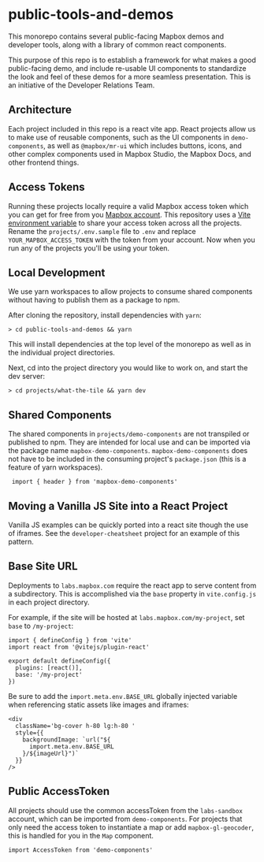 # public-tools-and-demos

This monorepo contains several public-facing Mapbox demos and developer tools, along with a library of common react components.

This purpose of this repo is to establish a framework for what makes a good public-facing demo, and include re-usable UI components to standardize the look and feel of these demos for a more seamless presentation.  This is an initiative of the Developer Relations Team.

## Architecture

Each project included in this repo is a react vite app.  React projects allow us to make use of reusable components, such as the UI components in `demo-components`, as well as `@mapbox/mr-ui` which includes buttons, icons, and other complex components used in Mapbox Studio, the Mapbox Docs, and other frontend things.

## Access Tokens
Running these projects locally require a valid Mapbox access token which you can get for free from you [Mapbox account](https://console.mapbox.com).  This repository uses a [Vite environment variable](https://vite.dev/guide/env-and-mode#env-variables) to share your access token across all the projects.  Rename the `projects/.env.sample` file to `.env` and replace `YOUR_MAPBOX_ACCESS_TOKEN` with the token from your account.  Now when you run any of the projects you'll be using your token.

## Local Development

We use yarn workspaces to allow projects to consume shared components without having to publish them as a package to npm.  

After cloning the repository, install dependencies with `yarn`:

```
> cd public-tools-and-demos && yarn
```
This will install dependencies at the top level of the monorepo as well as in the individual project directories.

Next, cd into the project directory you would like to work on, and start the dev server:

```
> cd projects/what-the-tile && yarn dev
```

## Shared Components

The shared components in `projects/demo-components` are not transpiled or published to npm. They are intended for local use and can be imported via the package name `mapbox-demo-components`.  `mapbox-demo-components` does not have to be included in the consuming project's `package.json` (this is a feature of yarn workspaces).

```
 import { header } from 'mapbox-demo-components'
```

## Moving a Vanilla JS Site into a React Project

Vanilla JS examples can be quickly ported into a react site though the use of iframes.  See the `developer-cheatsheet` project for an example of this pattern. 

## Base Site URL

Deployments to `labs.mapbox.com` require the react app to serve content from a subdirectory.  This is accomplished via the `base` property in `vite.config.js` in each project directory.

For example, if the site will be hosted at `labs.mapbox.com/my-project`, set `base` to `/my-project`:

```
import { defineConfig } from 'vite'
import react from '@vitejs/plugin-react'

export default defineConfig({
  plugins: [react()],
  base: '/my-project'
})
```

Be sure to add the `import.meta.env.BASE_URL` globally injected variable when referencing static assets like images and iframes:

```
<div
  className='bg-cover h-80 lg:h-80 '
  style={{
    backgroundImage: `url("${
      import.meta.env.BASE_URL
    }/${imageUrl}")`
  }}
/>
```

## Public AccessToken

All projects should use the common accessToken from the `labs-sandbox` account, which can be imported from `demo-components`.  For projects that only need the access token to instantiate a map or add `mapbox-gl-geocoder`, this is handled for you in the `Map` component.

```
import AccessToken from 'demo-components'
```